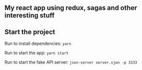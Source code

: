 ## My react app using redux, sagas and other interesting stuff

## Start the project

Run to install dependencies: `yarn`

Run to start the app: `yarn start`

Run to start the fake API server: `json-server server.sjon -p 3333`






